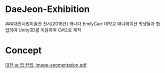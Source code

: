 # DaeJeon-Exhibition
###대전시립미술관 전시(2016년)
캐나다 EmilyCarr 대학교 애니메이션 학생들과 협업하여 Unity3D를 이용하여 C#으로 제작

# Concept
[대전 ar 앱 컨셉, image-segmentation.pdf](https://github.com/kch8906/DaeJeon-Exhibition/files/9571181/ar.image-segmentation.pdf)

# 
